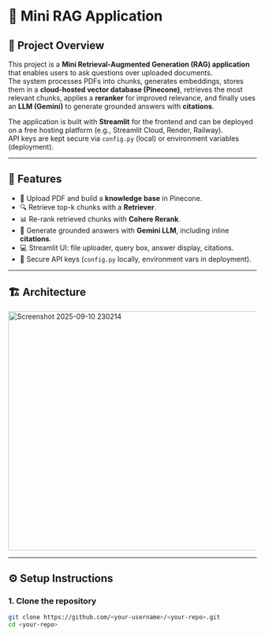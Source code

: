 # **🔎 Mini RAG Application**

## 📌 Project Overview
This project is a **Mini Retrieval-Augmented Generation (RAG) application** that enables users to ask questions over uploaded documents.  
The system processes PDFs into chunks, generates embeddings, stores them in a **cloud-hosted vector database (Pinecone)**, retrieves the most relevant chunks, applies a **reranker** for improved relevance, and finally uses an **LLM (Gemini)** to generate grounded answers with **citations**.  

The application is built with **Streamlit** for the frontend and can be deployed on a free hosting platform (e.g., Streamlit Cloud, Render, Railway).  
API keys are kept secure via `config.py` (local) or environment variables (deployment).  

---

## 🚀 Features
- 📂 Upload PDF and build a **knowledge base** in Pinecone.  
- 🔍 Retrieve top-k chunks with a **Retriever**.  
- 📊 Re-rank retrieved chunks with **Cohere Rerank**.  
- 🧠 Generate grounded answers with **Gemini LLM**, including inline **citations**.  
- 💻 Streamlit UI: file uploader, query box, answer display, citations.  
- 🔐 Secure API keys (`config.py` locally, environment vars in deployment).  

---

## 🏗️ Architecture


<img width="1313" height="484" alt="Screenshot 2025-09-10 230214" src="https://github.com/user-attachments/assets/07265e4e-ec16-4bf1-8cf3-a740e62cfede" />






---

## ⚙️ Setup Instructions

### 1. Clone the repository
```bash
git clone https://github.com/<your-username>/<your-repo>.git
cd <your-repo>


